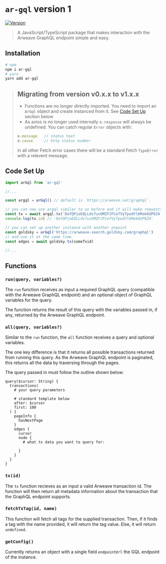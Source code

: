 # `ar-gql` version 1

[![Version](https://img.shields.io/npm/v/ar-gql?style=flat&colorA=000000&colorB=000000)](https://www.npmjs.com/package/ar-gql)

> A JavaScript/TypeScript package that makes interaction with the Arweave GraphQL endpoint simple and easy.

## Installation

```sh
# npm
npm i ar-gql
# yarn
yarn add ar-gql
```

> ## Migrating from version v0.x.x to v1.x.x
> - Functions are no longer directly imported. You need to import an `ArGql` object and create instanced from it. See [Code Set Up](#code-set-up) section below
> - As axios is no longer used internally `e.response` will always be undefined. You can catch regular `Error` objects with: 
> ```ts
> e.message   // status text
> e.cause     // http status number 
> ```
> in all other Fetch error cases there will be a standard Fetch `TypeError` with a relevent message.

## Code Set Up

```ts
import arGql from 'ar-gql'

//...

const argql = arGql() // default is `https://arweave.net/graphql`.

// you can now use argql similar to as before and it will make requests to the default GQL endpoint
const tx = await argql.tx('DeYQPjoEQLLds7usOMZFJFCe7VyTpodYl6Mok6UP6Z4')
console.log(tx.id) // 'DeYQPjoEQLLds7usOMZFJFCe7VyTpodYl6Mok6UP6Z4'

// you can set up another instance with another enpoint
const goldsky = arGql('https://arweave-search.goldsky.com/graphql')
// and use it at the same time
const edges = await goldsky.tx(someTxid)

//...

```

## Functions

### `run(query, variables?)`

The `run` function receives as input a required GraphQL query (compatible with the Arweave GraphQL endpoint) and an optional object of GraphQL variables for the query.

The function returns the result of this query with the variables passed in, if any, returned by the Arweave GraphQL endpoint.

### `all(query, variables?)`

Similar to the `run` function, the `all` function receives a query and optional variables.

The one key difference is that it returns all possible transactions returned from running this query. As the Arweave GraphQL endpoint is paginated, this returns all the data by traversing through the pages.

The query passed in must follow the outline shown below:

```
query($cursor: String) {
  transactions(
    # your query parameters
      
    # standard template below
    after: $cursor
    first: 100
  ) {
    pageInfo {
      hasNextPage
    }
    edges {
      cursor
      node {
        # what tx data you want to query for:
        
      }
    }
  }
}
```

### `tx(id)`

The `tx` function recieves as an input a valid Arweave transaction id. The function will then return all metadata information about the transaction that the GraphQL endpoint supports.

### `fetchTxTag(id, name)`

This function will fetch all tags for the supplied transaction. Then, if it finds a tag with the name provided, it will return the tag value. Else, it will return `undefined`.

### `getConfig()`

Currently returns an object with a single field `endpointUrl` the GQL endpoint of the instance. 
